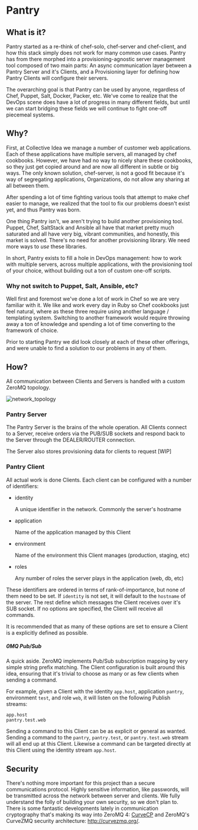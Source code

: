 Pantry
======

## What is it?

Pantry started as a re-think of chef-solo, chef-server and chef-client, and how this stack simply does not work for many common use cases. Pantry has from there morphed into a provisioning-agnostic server management tool composed of two main parts: An async communication layer between a Pantry Server and it's Clients, and a Provisioning layer for defining how Pantry Clients will configure their servers.

The overarching goal is that Pantry can be used by anyone, regardless of Chef, Puppet, Salt, Docker, Packer, etc. We've come to realize that the DevOps scene does have a lot of progress in many different fields, but until we can start bridging these fields we will continue to fight one-off piecemeal systems.

## Why?

First, at Collective Idea we manage a number of customer web applications. Each of these applications have multiple servers, all managed by chef cookbooks. However, we have had no way to nicely share these cookbooks, so they just get copied around and are now all different in subtle or big ways. The only known solution, chef-server, is not a good fit because it's way of segregating applications, Organizations, do not allow any sharing at all between them.

After spending a lot of time fighting various tools that attempt to make chef easier to manage, we realized that the tool to fix our problems doesn't exist yet, and thus Pantry was born.

One thing Pantry isn't, we aren't trying to build another provisioning tool. Puppet, Chef, SaltStack and Ansible all have that market pretty much saturated and all have very big, vibrant communities, and honestly, this market is solved. There's no need for another provisioning library. We need more ways to *use* these libraries.

In short, Pantry exists to fill a hole in DevOps management: how to work with multiple servers, across multiple applications, with the provisioning tool of your choice, without building out a ton of custom one-off scripts.

### Why not switch to Puppet, Salt, Ansible, etc?

Well first and foremost we've done a lot of work in Chef so we are very familiar with it. We like and work every day in Ruby so Chef cookbooks just feel natural, where as these three require using another language / templating system. Switching to another framework would require throwing away a ton of knowledge and spending a lot of time converting to the framework of choice.

Prior to starting Pantry we did look closely at each of these other offerings, and were unable to find a solution to our problems in any of them.

## How?

All communication between Clients and Servers is handled with a custom ZeroMQ topology.

![network_topology](https://raw.github.com/collectiveidea/pantry/master/doc/network_topology.dot.png)

### Pantry Server

The Pantry Server is the brains of the whole operation. All Clients connect to a Server, receive orders via the PUB/SUB sockets and respond back to the Server through the DEALER/ROUTER connection.

The Server also stores provisioning data for clients to request [WIP]

### Pantry Client

All actual work is done Clients. Each client can be configured with a number of identifiers:

* identity
  
  A unique identifier in the network. Commonly the server's hostname
  
* application

  Name of the application managed by this Client

* environment

  Name of the environment this Client manages (production, staging, etc)

* roles

  Any number of roles the server plays in the application (web, db, etc)
  
These identifiers are ordered in terms of rank-of-importance, but none of them need to be set. If `identity` is not set, it will default to the `hostname` of the server. The rest define which messages the Client receives over it's SUB socket. If no options are specified, the Client will receive all commands.

It is recommended that as many of these options are set to ensure a Client is a explicitly defined as possible.

##### 0MQ Pub/Sub

A quick aside. ZeroMQ implements Pub/Sub subscription mapping by very simple string prefix matching. The Client configuration is built around this idea, ensuring that it's trivial to choose as many or as few clients when sending a command.

For example, given a Client with the identity `app.host`, application `pantry`, environment `test`, and role `web`, it will listen on the following Publish streams:

    app.host
    pantry.test.web
    
Sending a command to this Client can be as explicit or general as wanted. Sending a command to the `pantry`, `pantry.test`, or `pantry.test.web` stream will all end up at this Client. Likewise a command can be targeted directly at this Client using the identity stream `app.host`.

## Security

There's nothing more important for this project than a secure communications protocol. Highly sensitive information, like passwords, will be transmitted across the network between server and clients. We fully understand the folly of building your own security, so we don't plan to. There is some fantastic developments lately in communication cryptography that's making its way into ZeroMQ 4: [CurveCP](http://curvecp.org/) and ZeroMQ's CurveZMQ security architecture: http://curvezmq.org/.
